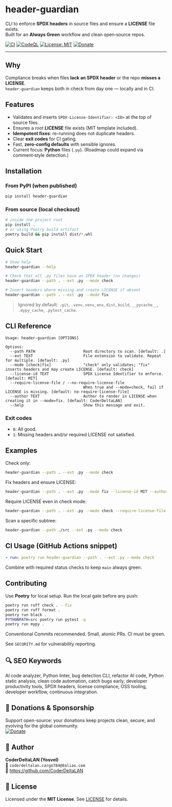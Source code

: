 # header-guardian

CLI to enforce **SPDX headers** in source files and ensure a **LICENSE** file exists.  
Built for an **Always Green** workflow and clean open‑source repos.

[![CI](https://github.com/CoderDeltaLAN/header-guardian/actions/workflows/ci.yml/badge.svg?branch=main)](https://github.com/CoderDeltaLAN/header-guardian/actions/workflows/ci.yml)
[![CodeQL](https://github.com/CoderDeltaLAN/header-guardian/actions/workflows/codeql.yml/badge.svg?branch=main)](https://github.com/CoderDeltaLAN/header-guardian/actions/workflows/codeql.yml)
[![License: MIT](https://img.shields.io/badge/License-MIT-blue.svg)](LICENSE)
[![Donate](https://img.shields.io/badge/Donate-PayPal-0070ba?logo=paypal&logoColor=white)](https://www.paypal.com/donate/?hosted_button_id=YVENCBNCZWVPW) 

---

## Why

Compliance breaks when files **lack an SPDX header** or the repo **misses a LICENSE**.  
`header-guardian` keeps both in check from day one — locally and in CI.

## Features

- Validates and inserts `SPDX-License-Identifier: <ID>` at the top of source files.
- Ensures a root **LICENSE** file exists (MIT template included).
- **Idempotent fixes**: re-running does not duplicate headers.
- Clear **exit codes** for CI gating.
- Fast, **zero‑config defaults** with sensible ignores.
- Current focus: **Python** files (`.py`). (Roadmap could expand via comment‑style detection.)

## Installation

### From PyPI (when published)
```bash
pip install header-guardian
```

### From source (local checkout)
```bash
# inside the project root
pip install .
# or using Poetry build artifact
poetry build && pip install dist/*.whl
```

## Quick Start

```bash
# Show help
header-guardian --help

# Check that all .py files have an SPDX header (no changes)
header-guardian --path . --ext .py --mode check

# Insert headers where missing and create LICENSE if absent
header-guardian --path . --ext .py --mode fix
```

> Ignored by default: `.git`, `.venv`, `venv`, `env`, `dist`, `build`, `__pycache__`, `.mypy_cache`, `.pytest_cache`.

## CLI Reference

```
Usage: header-guardian [OPTIONS]

Options:
  --path PATH                     Root directory to scan. [default: .]
  --ext TEXT                      File extension to validate. Repeat for multiple. [default: .py]
  --mode [check|fix]              "check" only validates; "fix" inserts headers and may create LICENSE. [default: check]
  --license-id TEXT               SPDX License Identifier to enforce. [default: MIT]
  --require-license-file / --no-require-license-file
                                  When true and --mode=check, fail if LICENSE is missing. [default: no-require-license-file]
  --author TEXT                   Author to render in LICENSE when creating it in --mode=fix. [default: CoderDeltaLAN]
  --help                          Show this message and exit.
```

### Exit codes
- `0`: All good.
- `1`: Missing headers and/or required LICENSE not satisfied.

## Examples

Check only:
```bash
header-guardian --path . --ext .py --mode check
```

Fix headers and ensure LICENSE:
```bash
header-guardian --path . --ext .py --mode fix --license-id MIT --author "CoderDeltaLAN"
```

Require LICENSE even in check mode:
```bash
header-guardian --path . --ext .py --mode check --require-license-file
```

Scan a specific subtree:
```bash
header-guardian --path ./src --ext .py --mode check
```

## CI Usage (GitHub Actions snippet)

```yaml
- run: poetry run header-guardian --path . --ext .py --mode check
```
Combine with required status checks to keep `main` always green.

## Contributing

Use **Poetry** for local setup. Run the local gate before any push:
```bash
poetry run ruff check . --fix
poetry run ruff format .
poetry run black .
PYTHONPATH=src poetry run pytest -q
poetry run mypy .
```
Conventional Commits recommended. Small, atomic PRs. CI must be green.

See `SECURITY.md` for vulnerability reporting.

## 🔍 SEO Keywords

AI code analyzer, Python linter, bug detection CLI, refactor AI code, Python static analysis, clean code automation, catch bugs early, developer productivity tools, SPDX headers, license compliance, OSS tooling, developer workflow, continuous integration.

## 💖 Donations & Sponsorship

Support open-source: your donations keep projects clean, secure, and evolving for the global community.  
[![Donate](https://img.shields.io/badge/Donate-PayPal-0070ba?logo=paypal&logoColor=white)](https://www.paypal.com/donate/?hosted_button_id=YVENCBNCZWVPW)

## 👤 Author

**CoderDeltaLAN (Yosvel)**  
📧 `coderdeltalan.cargo784@8alias.com`  
🐙 https://github.com/CoderDeltaLAN

## 📄 License

Licensed under the **MIT License**. See [LICENSE](./LICENSE) for details.
